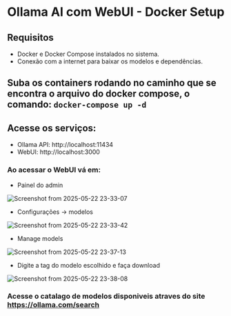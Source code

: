 # Ollama AI com WebUI - Docker Setup
## Requisitos
* Docker e Docker Compose instalados no sistema.
* Conexão com a internet para baixar os modelos e dependências.

## Suba os containers rodando no caminho que se encontra o arquivo do docker compose, o comando: `docker-compose up -d`
## Acesse os serviços:
* Ollama API: http://localhost:11434
* WebUI: http://localhost:3000

### Ao acessar o WebUI vá em:

* Painel do admin

![Screenshot from 2025-05-22 23-33-07](https://github.com/user-attachments/assets/a008f4fb-0ff4-47de-a3b5-0ebc96087fb9)

* Configurações -> modelos

![Screenshot from 2025-05-22 23-33-42](https://github.com/user-attachments/assets/1dedc9e3-a3c0-41b1-a7c5-7bc44a0efa9c)

* Manage models

![Screenshot from 2025-05-22 23-37-13](https://github.com/user-attachments/assets/7e6dfecb-0eb1-4cf6-90c9-dec74ba0d37c)

* Digite a tag do modelo escolhido e faça download

![Screenshot from 2025-05-22 23-38-08](https://github.com/user-attachments/assets/e0f1d784-6041-45c5-bee6-37281596e231)

### Acesse o catalago de modelos disponiveis atraves do site <https://ollama.com/search>

